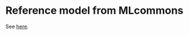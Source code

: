 # Reference model from MLcommons

See [here](https://github.com/mlcommons/tiny/tree/master/v0.1/training).